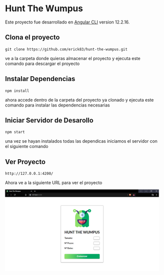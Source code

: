 # Hunt The Wumpus

Este proyecto fue desarrollado en  [Angular CLI](https://github.com/angular/angular-cli) version 12.2.16.

## Clona el proyecto
  ```
  git clone https://github.com/erick83/hunt-the-wumpus.git
  ```
ve a la carpeta donde quieras almacenar el proyecto y ejecuta este comando para descargar el proyecto

## Instalar Dependencias

  ```
  npm install
  ```
ahora accede dentro de la carpeta del proyecto ya clonado y ejecuta este comando para instalar las dependencias necesarias

## Iniciar Servidor de Desarollo
  ```
  npm start
  ```
una vez se hayan instalados todas las dependicas iniciamos el servidor con el siguiente comando 

## Ver Proyecto
  ```
  http://127.0.0.1:4200/
  ```
Ahora ve a la siguiente URL para ver el proyecto

![Vista inicio hunt the wumpus](/src/assets/images/test.png)

